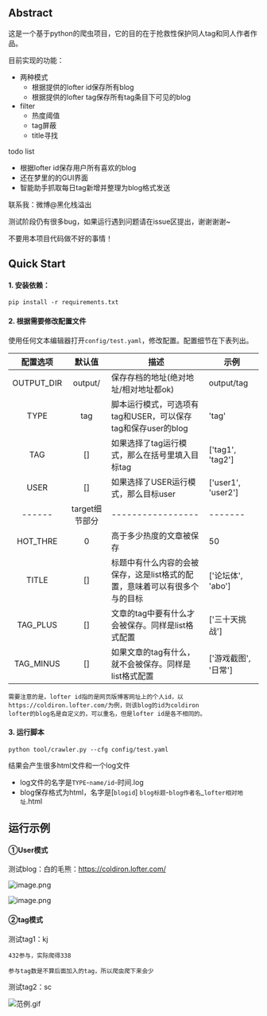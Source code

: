 ## Abstract

这是一个基于python的爬虫项目，它的目的在于抢救性保护同人tag和同人作者作品。

目前实现的功能：

- 两种模式
    - 根据提供的lofter id保存所有blog
    - 根据提供的lofter tag保存所有tag条目下可见的blog
- filter
    - 热度阈值
    - tag屏蔽
    - title寻找
    
todo list

- 根据lofter id保存用户所有喜欢的blog
- 还在梦里的的GUI界面
- 智能助手抓取每日tag新增并整理为blog格式发送

联系我：微博@黑化栈溢出

测试阶段仍有很多bug，如果运行遇到问题请在issue区提出，谢谢谢谢~

不要用本项目代码做不好的事情！

## Quick Start

#### 1. 安装依赖：

`pip install -r requirements.txt`

#### 2. 根据需要修改配置文件

使用任何文本编辑器打开`config/test.yaml`，修改配置。配置细节在下表列出。

配置选项|默认值|描述|示例
:-------:|:----:|-------|----
OUTPUT_DIR|output/|保存存档的地址(绝对地址/相对地址都ok)|output/tag
TYPE|tag|脚本运行模式，可选项有tag和USER，可以保存tag和保存user的blog|'tag'
TAG|[]|如果选择了tag运行模式，那么在括号里填入目标tag|\['tag1', 'tag2'\]
USER|[]|如果选择了USER运行模式，那么目标user|\['user1', 'user2'\]
------|target细节部分|-----------------|-------
HOT_THRE|0|高于多少热度的文章被保存|50
TITLE| [] |标题中有什么内容的会被保存，这是list格式的配置，意味着可以有很多个与的目标|\['论坛体', 'abo'\]
TAG_PLUS| [] |文章的tag中要有什么才会被保存。同样是list格式配置| \['三十天挑战'\]
TAG_MINUS| [] |如果文章的tag有什么，就不会被保存。同样是list格式配置 | \['游戏截图', '日常'\]

    需要注意的是，lofter id指的是网页版博客网址上的个人id，以https://coldiron.lofter.com/为例，则该blog的id为coldiron
    lofter的blog名是自定义的，可以重名，但是lofter id是各不相同的。

#### 3. 运行脚本

`python tool/crawler.py --cfg config/test.yaml`

结果会产生很多html文件和一个log文件

- log文件的名字是`TYPE`-`name/id`-时间.log
- blog保存格式为html，名字是\[`blogid`\] `blog标题`-`blog作者名`_`lofter相对地址`.html

## 运行示例

#### ①User模式

测试blog：白的毛熊：https://coldiron.lofter.com/

![image.png](https://i.loli.net/2020/06/13/cJVedgBUXx6rFQ3.png)

![image.png](https://i.loli.net/2020/06/13/fXuybjWVKoerRSH.png)

#### ②tag模式

测试tag1：kj 

    432参与，实际爬得338

    参与tag数是不算后面加入的tag，所以爬虫爬下来会少

测试tag2：sc

![范例.gif](https://i.loli.net/2020/06/13/IY3E6POxaMuemD7.gif)